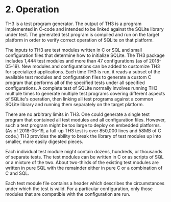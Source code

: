 # 2\. Operation


TH3 is a test program generator. The output of TH3 is a program
implemented in C\-code and intended to be
linked against the SQLite library under test. The generated test
program is compiled and run on the target platform in order to verify
correct operation of SQLite on that platform.


The inputs to TH3 are test modules written in C or SQL and
small configuration
files that determine how to initialize SQLite. The
TH3 package includes 1,444 test
modules and more than 47 configurations (as of 2018\-05\-19\).
New modules and configurations
can be added to customize TH3 for specialized applications.
Each time TH3 is run, it reads
a subset of the available test modules and configuration files to generate
a custom C program that performs all of the specified tests under all
specified configurations. A complete test of SQLite normally involves running
TH3 multiple times to generate multiple test programs covering different
aspects of SQLite's operation, then linking all test programs against
a common SQLite library and running them separately on the target platform.



There are no arbitrary limits in TH3\. One could generate a
single test program that contained all test modules and all configuration files.
However, such a test program might be too large to deploy on embedded
platforms. (As of 2018\-05\-19, a full\-up TH3 test is over 850,000 lines and
58MB of C code.) TH3 provides the ability to break the library of test
modules up into smaller, more easily digested pieces.


Each individual test module might contain dozens, hundreds, or thousands
of separate tests. The test modules can be written in C or as scripts of
SQL or a mixture of the two. About two\-thirds of the existing test modules are
written in pure SQL with the remainder either in pure C or a combination 
of C and SQL.



Each test module file contains a header which describes the circumstances
under which the test is valid. For a particular configuration, only those
modules that are compatible with the configuration are run. 



